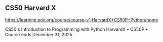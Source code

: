 ## CS50 Harvard X

https://learning.edx.org/course/course-v1:HarvardX+CS50P+Python/home

CS50's Introduction to Programming with Python
HarvardX • CS50P • Course ends December 31, 2025